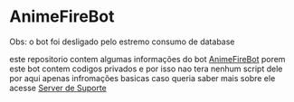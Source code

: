 # AnimeFireBot

Obs: o bot foi desligado pelo estremo consumo de database

 este repositorio contem algumas informações do bot [AnimeFireBot](https://discord.com/oauth2/authorize?client_id=809825257514467419&scope=bot&permissions=8) porem este bot contem codigos privados e por isso nao tera nenhum script dele por aqui apenas infromações basicas caso queria saber mais sobre ele acesse [Server de Suporte](https://discord.gg/WaagYNj9C5)
